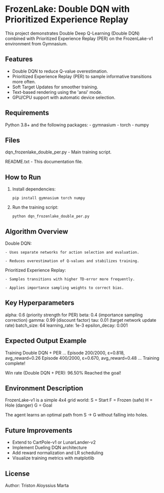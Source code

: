 FrozenLake: Double DQN with Prioritized Experience Replay
=========================================================

This project demonstrates Double Deep Q-Learning (Double DQN) combined with
Prioritized Experience Replay (PER) on the FrozenLake-v1 environment from Gymnasium.

Features
--------
- Double DQN to reduce Q-value overestimation.
- Prioritized Experience Replay (PER) to sample informative transitions more often.
- Soft Target Updates for smoother training.
- Text-based rendering using the 'ansi' mode.
- GPU/CPU support with automatic device selection.

Requirements
------------
Python 3.8+ and the following packages:
    - gymnasium
    - torch
    - numpy

Files
-----
dqn_frozenlake_double_per.py - Main training script.

README.txt - This documentation file.

How to Run
----------
1. Install dependencies:

       pip install gymnasium torch numpy
   
3. Run the training script:

       python dqn_frozenlake_double_per.py

Algorithm Overview
------------------
Double DQN:

    - Uses separate networks for action selection and evaluation.
    
    - Reduces overestimation of Q-values and stabilizes training.

Prioritized Experience Replay:

    - Samples transitions with higher TD-error more frequently.
    
    - Applies importance sampling weights to correct bias.

Key Hyperparameters
-------------------
alpha: 0.6  (priority strength for PER)
beta:  0.4  (importance sampling correction)
gamma: 0.99 (discount factor)
tau:   0.01 (target network update rate)
batch_size: 64
learning_rate: 1e-3
epsilon_decay: 0.001

Expected Output Example
-----------------------
Training Double DQN + PER ...
Episode 200/2000, ε=0.818, avg_reward=0.26
Episode 400/2000, ε=0.670, avg_reward=0.48
...
Training complete!

Win rate (Double DQN + PER): 96.50%
Reached the goal!

Environment Description
-----------------------
FrozenLake-v1 is a simple 4x4 grid world:
    S = Start
    F = Frozen (safe)
    H = Hole (danger)
    G = Goal

The agent learns an optimal path from S → G without falling into holes.

Future Improvements
-------------------
- Extend to CartPole-v1 or LunarLander-v2
- Implement Dueling DQN architecture
- Add reward normalization and LR scheduling
- Visualize training metrics with matplotlib

License
-------
Author: Triston Aloyssius Marta
